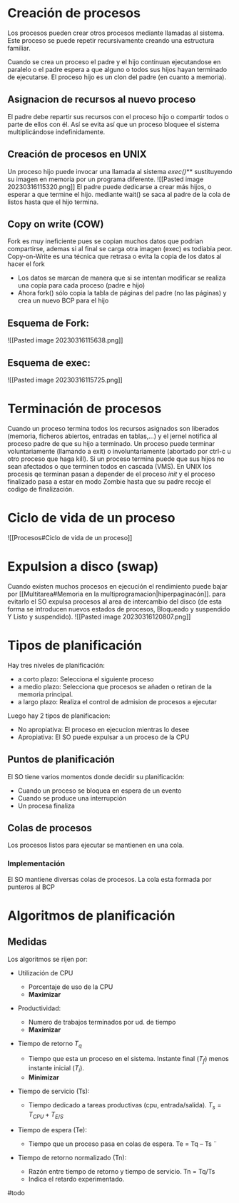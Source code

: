 # Creación de procesos
Los procesos pueden crear otros procesos mediante llamadas al sistema. Este proceso se puede repetir recursivamente creando una estructura familiar.

Cuando se crea un proceso el padre y el hijo continuan ejecutandose en paralelo o el padre espera a que alguno o todos sus hijos hayan terminado de ejecutarse.
El proceso hijo es un clon del padre (en cuanto a memoria).

## Asignacion de recursos al nuevo proceso
El padre debe repartir sus recursos con el proceso hijo o compartir todos o parte de ellos con él. Así se evita así que un proceso bloquee el sistema multiplicándose indefinidamente.

## Creación de procesos en UNIX
Un proceso hijo puede invocar una llamada al sistema **exec*()*** sustituyendo su imagen en memoria por un programa diferente.
![[Pasted image 20230316115320.png]]
El padre puede dedicarse a crear más hijos, o esperar a que termine el hijo. mediante wait() se saca al padre de la cola de listos hasta que el hijo termina.
## Copy on write (COW)
Fork es muy ineficiente pues se copian muchos datos que podrian compartirse, ademas si al final se carga otra imagen (exec) es todiabia peor.
Copy-on-Write es una técnica que retrasa o evita la copia de los datos al hacer el fork
- Los datos se marcan de manera que si se intentan modificar se realiza una copia para cada proceso (padre e hijo)
- Ahora fork() sólo copia la tabla de páginas del padre (no las páginas) y crea un nuevo BCP para el hijo
## Esquema de Fork:
![[Pasted image 20230316115638.png]]
## Esquema de exec:
![[Pasted image 20230316115725.png]]
# Terminación de procesos
Cuando un proceso termina todos los recursos asignados son liberados (memoria, ficheros abiertos, entradas en tablas,...) y el jernel notifica al proceso padre de que su hijo a terminado.
Un proceso puede terminar voluntariamente (llamando a exit) o involuntariamente (abortado por ctrl-c u otro proceso que haga kill).
Si un proceso termina puede que sus hijos no sean afectados o que terminen todos en cascada (VMS). En UNIX los procesis qe terminan pasan a depender de el proceso _init_ y el proceso finalizado pasa a estar en modo Zombie hasta que su padre recoje el codigo de finalización.

# Ciclo de vida de un proceso
![[Procesos#Ciclo de vida de un proceso]]
# Expulsion a disco (swap)
Cuando existen muchos procesos en ejecución el rendimiento puede bajar por [[Multitarea#Memoria en la multiprogramacion|hiperpaginacón]]. para evitarlo el SO expulsa procesos al area de intercambio del disco (de esta forma se introducen nuevos estados de procesos, Bloqueado y suspendido Y Listo y suspendido).
![[Pasted image 20230316120807.png]]
# Tipos de planificación
Hay tres niveles de planificación:
- a corto plazo: Selecciona el siguiente proceso
- a medio plazo: Selecciona que procesos se añaden o retiran de la memoria principal.
- a largo plazo: Realiza el control de admision de procesos a ejecutar

Luego hay 2 tipos de planificacion:
- No apropiativa: El proceso en ejecucion mientras lo desee
- Apropiativa: El SO puede expulsar a un proceso de la CPU
## Puntos de planificación
El SO tiene varios momentos donde decidir su planificación:
- Cuando un proceso se bloquea en espera de un evento
- Cuando se produce una interrupción
- Un procesa finaliza

## Colas de procesos
Los procesos listos para ejecutar se mantienen en una cola.
### Implementación
El SO mantiene diversas colas de procesos.
La cola esta formada por punteros al BCP

# Algoritmos de planificación
## Medidas
Los algoritmos se rijen por:
- Utilización de CPU
	- Porcentaje de uso de la CPU
	- **Maximizar**
- Productividad:
	- Numero de trabajos terminados por ud. de tiempo
	- **Maximizar**
- Tiempo de retorno $T_{q}$
	- Tiempo que esta un proceso en el sistema. Instante final ($T_{f}$) menos instante inicial ($T_{i}$).
	- **Minimizar**

- Tiempo de servicio (Ts): 
	- Tiempo dedicado a tareas productivas (cpu, entrada/salida). $T_{s}=T_{CPU}+T_{E/S}$
- Tiempo de espera (Te): 
	- Tiempo que un proceso pasa en colas de espera. Te = Tq – Ts ¨ 
- Tiempo de retorno normalizado (Tn): 
	- Razón entre tiempo de retorno y tiempo de servicio. Tn = Tq/Ts 
	- Indica el retardo experimentado.

#todo
